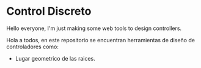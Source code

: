 # Control Discreto

Hello everyone, I'm just making some web tools to design controllers.

Hola a todos, en este repositorio se encuentran herramientas de diseño de controladores como:
  * Lugar geometrico de las raices.
